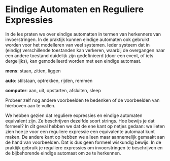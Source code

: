 # Eindige Automaten en Reguliere Expressies
In de les praten we over eindige automatten in termen van herkenners van invoerstringen.
In de praktijk kunnen eindige automaten ook gebruikt worden voor het modelleren van veel systemen.
Ieder systeem dat in (eindig) verschillende toestanden kan verkeren, waarbij de overgangen naar een
andere toestand duidelijk zijn gedefinieerd (door een event, of iets dergelijks), kan gemodelleerd worden met een eindige automaat.

**mens**: staan, zitten, liggen

**auto**: stilstaan, optrekken, rijden, remmen

**computer**: aan, uit, opstarten, afsluiten, sleep

Probeer zelf nog andere voorbeelden te bedenken of de voorbeelden van hierboven aan te vullen.

We hebben gezien dat reguliere expressies en eindige automaten equivalent zijn. Ze beschrijven  dezelfde soort strings.
Hoe bewijs je dat formeel? In dit geval hebben we dat de ene kant op netjes gedaan: 
we lieten zien hoe je voor een reguliere expressie een equivalente automaat kunt maken. 
De andere kant op hebben we alleen maar aannemelijk gemaakt aan de hand van voorbeelden.
Dat is dus geen formeel wiskundig bewijs.
In de praktijk gebruik je reguliere expressies om invoerstringen te beschrijven en de bijbehorende eindige automaat om ze te herkennen. 



